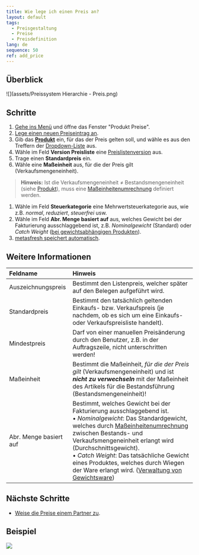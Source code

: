```yaml
---
title: Wie lege ich einen Preis an?
layout: default
tags:
  - Preisgestaltung
  - Preise
  - Preisdefinition
lang: de
sequence: 50
ref: add_price
---
```


## Überblick
![](assets/Preissystem Hierarchie - Preis.png)

## Schritte
1. [Gehe ins Menü](Menu) und öffne das Fenster "Produkt Preise".
1. [Lege einen neuen Preiseintrag an](Neuer_Datensatz_Fenster_Webui).
1. Gib das [**Produkt**](NeuesProdukt) ein, für das der Preis gelten soll, und wähle es aus den Treffern der [Dropdown-Liste](Keyboard_Shortcuts_Liste) aus.
1. Wähle im Feld **Version Preisliste** eine [Preislistenversion](Preislistenversion_anlegen) aus.
1. Trage einen **Standardpreis** ein.
1. Wähle eine **Maßeinheit** aus, für die der Preis gilt (Verkaufsmengeneinheit).
 >**Hinweis:** Ist die Verkaufsmengeneinheit ≠ Bestandsmengeneinheit (siehe [Produkt](NeuesProdukt)), muss eine [Maßeinheitenumrechnung](Masseinheiten_umrechnen) definiert werden.

1. Wähle im Feld **Steuerkategorie** eine Mehrwertsteuerkategorie aus, wie z.B. *normal*, *reduziert*, *steuerfrei* usw.
1. Wähle im Feld **Abr. Menge basiert auf** aus, welches Gewicht bei der Fakturierung ausschlaggebend ist, z.B. *Nominalgewicht* (Standard) oder *Catch Weight* ([bei gewichtsabhängigen Produkten](Auftrag_Catch_Weight)).
1. [metasfresh speichert automatisch](Speicheranzeige).

## Weitere Informationen

| Feldname | Hinweis |
| :--- | :--- |
| Auszeichnungspreis | Bestimmt den Listenpreis, welcher später auf den Belegen aufgeführt wird. |
| Standardpreis | Bestimmt den tatsächlich geltenden Einkaufs- bzw. Verkaufspreis (je nachdem, ob es sich um eine Einkaufs- oder Verkaufspreisliste handelt). |
| Mindestpreis | Darf von einer manuellen Preisänderung durch den Benutzer, z.B. in der Auftragszeile, nicht unterschritten werden! |
| Maßeinheit | Bestimmt die Maßeinheit, *für die der Preis gilt* (Verkaufsmengeneinheit) und ist ***nicht zu verwechseln*** mit der Maßeinheit des Artikels für die Bestandsführung (Bestandsmengeneinheit)! |
| Abr. Menge basiert auf | Bestimmt, welches Gewicht bei der Fakturierung ausschlaggebend ist.<br> &#8226;&nbsp;*Nominalgewicht*: Das Standardgewicht, welches durch [Maßeinheitenumrechnung](Masseinheiten_umrechnen) zwischen Bestands- und Verkaufsmengeneinheit erlangt wird (Durchschnittsgewicht).<br> &#8226;&nbsp;*Catch Weight*: Das tatsächliche Gewicht eines Produktes, welches durch Wiegen der Ware erlangt wird. ([Verwaltung von Gewichtsware](Auftrag_Catch_Weight)) |

## Nächste Schritte
- [Weise die Preise einem Partner zu](Zuweisung_Preise_Partner).

## Beispiel
![](assets/Preis_anlegen.gif)
